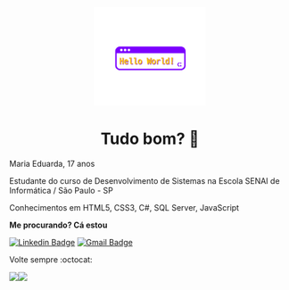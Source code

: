 <p align="center"><img src="https://github.com/MaduSilva/MaduSilva/blob/master/helloword.gif" alt="Hello World!" width="200px"></p>

<h1 align = "center">Tudo bom? 🙋</h1>

<p> Maria Eduarda,  17 anos </p>
<p> Estudante do curso de Desenvolvimento de Sistemas na Escola SENAI de Informática / São Paulo - SP</p>
<p> Conhecimentos em HTML5, CSS3, C#, SQL Server, JavaScript </p>


<p><b>Me procurando? Cá estou</p></b>

[![Linkedin Badge](https://img.shields.io/badge/-Madudev-blue?style=flat-square&logo=Linkedin&logoColor=white&link=https://www.linkedin.com/in/madudev)](https://www.linkedin.com/in/madudev)
[![Gmail Badge](https://img.shields.io/badge/-eumadu.silva@gmail.com-c14438?style=flat-square&logo=Gmail&logoColor=white&link=mailto:eumadu.silva@gmail.com)](mailto:eumadu.silva@gmail.com)


Volte sempre :octocat:

<a href="https://github.com/MaduSilva/github-readme-stats">
  <img align="left" src="https://github-readme-stats.vercel.app/api?username=MaduSilva&show_icons=true" />
</a>
<a href="https://github.com/MaduSilva/convoychat">
  <img align="left" src="https://github-readme-stats.vercel.app/api/top-langs/?username=MaduSilva" />
</a>

